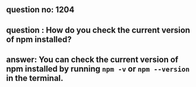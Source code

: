 
      
## question no: 1204

## question : How do you check the current version of npm installed?

## answer: You can check the current version of npm installed by running `npm -v` or `npm --version` in the terminal.
      